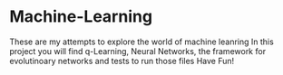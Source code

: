 # Machine-Learning

These are my attempts to explore the world of machine leanring
In this project you will find q-Learning, Neural Networks, the framework for evolutinoary networks and tests to run those files
Have Fun!
